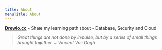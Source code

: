 ```yaml
---
title: About
menuTitle: About
---
```


**[Drewlo.cc](https://drewlo.cc)** - Share my learning path about - Database, Security and Cloud


> *Great things are not done by impulse, but by a series of small things brought together. ~ Vincent Van Gogh*




